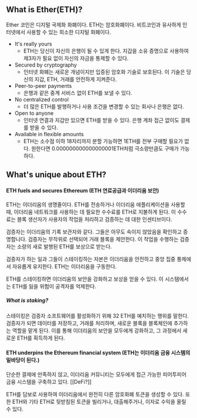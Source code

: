 ## What is Ether(ETH)?

Ether 코인은 디지털 국제화 화폐이다.
ETH는 암호화폐이다. 비트코인과 유사하게 인터넷에서 사용할 수 있는 희소한 디지털 화폐이다. 

* It's really yours
	* ETH는 당신이 자신의 은행이 될 수 있게 한다. 지갑을 소유 증명으로 사용하여 제3자가 필요 없이 자신의 자금을 통제할 수 있다.
* Secured by cryptography
	* 인터넷 화폐는 새로운 개념이지만 입증된 암호화 기술로 보호된다. 이 기술은 당신의 지갑, ETH, 거래를 안전하게 지켜준다.
* Peer-to-peer payments
	* 은행과 같은 중계 서비스 없이 ETH를 보낼 수 있다. 
* No centralized control
	* 더 많은 ETH를 발행하거나 사용 조건을 변경할 수 있는 회사나 은행은 없다.
* Open to anyone
	* 인터넷 연결과 지갑만 있으면 ETH를 받을 수 있다. 은행 계좌 접근 없이도 결제를 받을 수 있다.
* Available in flexible amounts
	* ETH는 소수점 이하 18자리까지 분할 가능하면 1ETH를 전부 구매할 필요가 없다. 원한다면 0.000000000000000001ETH처럼 극소량만큼도 구매가 가능하다.

## What's unique about ETH?

#### ETH fuels and secures Ethereum (ETH 연료공급과 이더리움 보안)

ETH는 이더리움의 생명줄이다. ETH를 전송하거나 이더리움 애플리케이션을 사용할 때, 이더리움 네트워크를 사용하는 데 필요한 수수료를 ETH로 지불하게 된다. 이 수수료는 블록 생산자가 사용자의 작업을 처리하고 검증하는 데 대한 인센티브이다.

검증자는 이더리움의 기록 보관자와 같다. 그들은 아무도 속이지 않았음을 확인하고 증명합니다. 검증자는 무작위로 선택되어 거래 블록을 제안한다. 이 작업을 수행하는 검증자는 소량의 새로 발행된 ETH를 보상으로 받는다.

검증자가 하는 일과 그들이 스테이킹하는 자본은 이더리움을 안전하고 중앙 집중 통제에서 자유롭게 유지한다. ETH는 이더리움을 구동한다.

ETH를 스테이킹하면 이더리움의 보안을 강화하고 보상을 얻을 수 있다. 이 시스템에서는 ETH를 잃을 위험이 공격자를 억제한다. 

##### What is staking?

스테이킹은 검증자 소프트웨어를 활성화하기 위해 32 ETH를 예치하는 행위를 말한다. 검증자가 되면 데이터를 저장하고, 거래를 처리하며, 새로운 블록을 블록체인에 추가하는 역할을 맡게 된다. 이를 통해 이더리움의 보안을 모두에게 강화하고, 그 과정에서 새로운 ETH를 획득하게 된다.

#### ETH underpins the Ethereum financial system (ETH는 이더리움 금융 시스템의 밑바당이 된다.)

단순한 결제에 만족하지 않고, 이더리움 커뮤니티는 모두에게 접근 가능한 피어투피어 금융 시스템을 구축하고 있다. [[DeFi?]]

ETH를 담보로 사용하여 이더리움에서 완전히 다른 암호화폐 토큰을 생성할 수 있다. 또한 ETH와 기타 ETH로 뒷받침된 토큰을 빌리거나, 대출해주거나, 이자로 수익을 올릴 수 있다.


